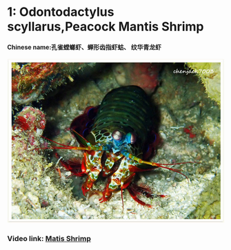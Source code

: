 # 1: Odontodactylus scyllarus,Peacock Mantis Shrimp

#### Chinese name:孔雀螳螂虾、蝉形齿指虾蛄、 纹华青龙虾

![](../../.gitbook/assets/peacock-mantis-shrimp.jpg)

### Video link: [Matis Shrimp](https://drive.google.com/open?id=1dALbRqHtYT4_acKqqznWrRCxqrzkRwoS) 

